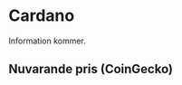 # Cardano

Information kommer.

## Nuvarande pris (CoinGecko)

<coingecko-coin-ticker-widget currency="sek" coin-id="cardano" locale="en"></coingecko-coin-ticker-widget>
